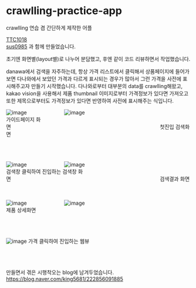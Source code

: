 # crawlling-practice-app
crawlling 연습 겸 간단하게 제작한 어플

[TTC1018](https://github.com/TTC1018)\
[sus0985](https://github.com/sus0985)
과 함께 만들었습니다.

초기엔 화면별(layout별)로 나누어 분담했고, 후엔 같이 코드 리뷰하면서 작업했습니다.

danawa에서 검색을 자주하는데, 항상 가격 리스트에서 클릭해서 상품페이지에 들어가보면 다나와에서 보았던 가격과 다르게 표시되는 경우가 많아서 그런 가격을 사전에 표시해주고자 만들기 시작했습니다.
다나와로부터 대부분의 data를 crawlling해왔고, kakao vision을 사용해서 제품 thumbnail 이미지로부터 가격정보가 있다면 가져오고 또한 제목으로부터도 가격정보가 있다면 반영하여 사전에 표시해주는 식입니다.


![image](https://user-images.githubusercontent.com/55792553/195434125-a3dae8a7-3001-453c-9b8d-c20f18188115.png)        ![image](https://user-images.githubusercontent.com/55792553/195434221-ab2664d2-7793-4341-8ba1-a102d10c5d45.png) <br/>
가이드페이지 화면                             첫진입 검색화면

<br/><br/><br/>
![image](https://user-images.githubusercontent.com/55792553/195434369-3fd0e7fd-c6a6-41e3-ac67-18550f725135.png)        ![image](https://user-images.githubusercontent.com/55792553/195434457-1b9fc840-eef5-40e7-95b2-57df3c470d1e.png) <br/>
검색창 클릭하여 진입하는 검색창 화면                             검색결과 화면
<br/><br/><br/>

![image](https://user-images.githubusercontent.com/55792553/195434500-c94bebab-d1cc-4d40-967e-fb4a34396ab8.png)        ![image](https://user-images.githubusercontent.com/55792553/195434770-e003e9b2-cf9a-483e-bf70-f556c1bae13d.png) <br/>
제품 상세화면

<br/><br/><br/>
![image](https://user-images.githubusercontent.com/55792553/195434873-f3c0607b-db23-4367-ac6d-a87ff2d4a5e9.png)
가격 클릭하여 진입하는 웹뷰
<br/><br/><br/><br/>





만들면서 겪은 시행착오는 blog에 남겨두었습니다.
<https://blog.naver.com/king5681/222856091885>
